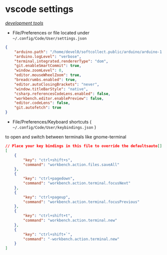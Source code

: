 # vscode settings

*[development tools](../README.md#development-tools)*

- File/Preferences or file located under `~/.config/Code/User/settings.json`

```json
{
    "arduino.path": "/home/devel0/softcollect.public/arduino/arduino-1.8.7",
    "arduino.logLevel": "verbose",
    "terminal.integrated.rendererType": "dom",
    "git.enableSmartCommit": true,
    "window.zoomLevel": 0,
    "editor.mouseWheelZoom": true,
    "breadcrumbs.enabled": true,
    "editor.autoClosingBrackets": "never",
    "window.titleBarStyle": "native",
    "csharp.referencesCodeLens.enabled": false,
    "workbench.editor.enablePreview": false,
    "editor.codeLens": false,
    "git.autofetch": true
}
```

- File/Preferences/Keyboard shortcuts ( `~/.config/Code/User/keybindings.json` )

to open and switch between terminals like gnome-terminal

```json
// Place your key bindings in this file to override the defaultsauto[]
[
    {
        "key": "ctrl+shift+s",
        "command": "workbench.action.files.saveAll"
    },
    {
        "key": "ctrl+pagedown",
        "command": "workbench.action.terminal.focusNext"
    },
    {
        "key": "ctrl+pageup",
        "command": "workbench.action.terminal.focusPrevious"
    },
    {
        "key": "ctrl+shift+t",
        "command": "workbench.action.terminal.new"
    },
    {
        "key": "ctrl+shift+`",
        "command": "-workbench.action.terminal.new"
    }
]
```
